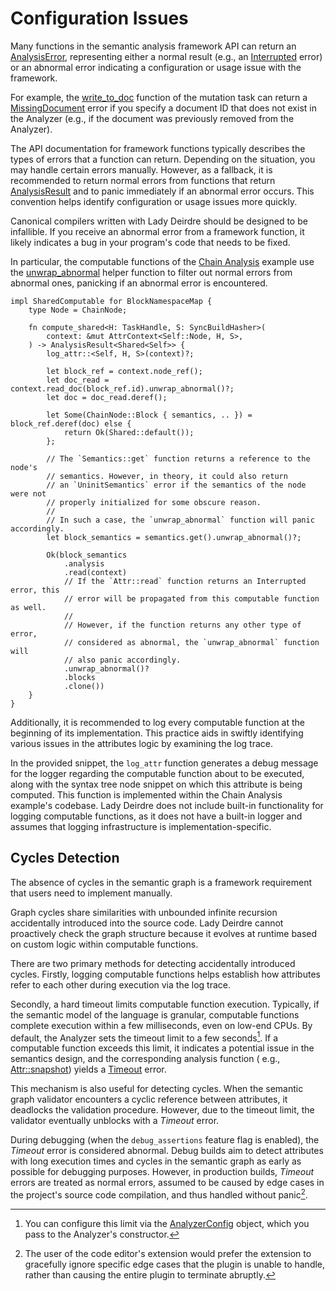 <!------------------------------------------------------------------------------
  This file is a part of the "Lady Deirdre" work,
  a compiler front-end foundation technology.

  This work is proprietary software with source-available code.

  To copy, use, distribute, and contribute to this work, you must agree to
  the terms of the General License Agreement:

  https://github.com/Eliah-Lakhin/lady-deirdre/blob/master/EULA.md.

  The agreement grants you a Commercial-Limited License that gives you
  the right to use my work in non-commercial and limited commercial products
  with a total gross revenue cap. To remove this commercial limit for one of
  your products, you must acquire an Unrestricted Commercial License.

  If you contribute to the source code, documentation, or related materials
  of this work, you must assign these changes to me. Contributions are
  governed by the "Derivative Work" section of the General License
  Agreement.

  Copying the work in parts is strictly forbidden, except as permitted under
  the terms of the General License Agreement.

  If you do not or cannot agree to the terms of this Agreement,
  do not use this work.

  This work is provided "as is" without any warranties, express or implied,
  except to the extent that such disclaimers are held to be legally invalid.

  Copyright (c) 2024 Ilya Lakhin (Илья Александрович Лахин).
  All rights reserved.
------------------------------------------------------------------------------->

# Configuration Issues

Many functions in the semantic analysis framework API can return
an [AnalysisError](https://docs.rs/lady-deirdre/2.0.0/lady_deirdre/analysis/enum.AnalysisError.html),
representing either a normal result (e.g.,
an [Interrupted](https://docs.rs/lady-deirdre/2.0.0/lady_deirdre/analysis/enum.AnalysisError.html#variant.Interrupted)
error) or an abnormal error indicating a configuration or usage issue with the
framework.

For example,
the [write_to_doc](https://docs.rs/lady-deirdre/2.0.0/lady_deirdre/analysis/trait.MutationAccess.html#method.write_to_doc)
function of the mutation task can return
a [MissingDocument](https://docs.rs/lady-deirdre/2.0.0/lady_deirdre/analysis/enum.AnalysisError.html#variant.MissingDocument)
error if you specify a document ID that does not exist in the Analyzer (e.g., if
the document was previously removed from the Analyzer).

The API documentation for framework functions typically describes the types of
errors that a function can return. Depending on the situation, you may handle
certain errors manually. However, as a fallback, it is recommended to return
normal errors from functions that
return [AnalysisResult](https://docs.rs/lady-deirdre/2.0.0/lady_deirdre/analysis/type.AnalysisResult.html)
and to panic immediately if an abnormal error occurs. This convention helps
identify configuration or usage issues more quickly.

Canonical compilers written with Lady Deirdre should be designed to be
infallible. If you receive an abnormal error from a framework function, it
likely indicates a bug in your program's code that needs to be fixed.

In particular, the computable functions of
the [Chain Analysis](https://github.com/Eliah-Lakhin/lady-deirdre/blob/master/work/crates/examples/src/chain_analysis/semantics.rs#L337)
example use
the [unwrap_abnormal](https://docs.rs/lady-deirdre/2.0.0/lady_deirdre/analysis/type.AnalysisResult.html#method.unwrap_abnormal)
helper function to filter out normal errors from abnormal ones, panicking if an
abnormal error is encountered.

```rust,noplayground
impl SharedComputable for BlockNamespaceMap {
    type Node = ChainNode;

    fn compute_shared<H: TaskHandle, S: SyncBuildHasher>(
        context: &mut AttrContext<Self::Node, H, S>,
    ) -> AnalysisResult<Shared<Self>> {
        log_attr::<Self, H, S>(context)?;

        let block_ref = context.node_ref();
        let doc_read = context.read_doc(block_ref.id).unwrap_abnormal()?;
        let doc = doc_read.deref();

        let Some(ChainNode::Block { semantics, .. }) = block_ref.deref(doc) else {
            return Ok(Shared::default());
        };

        // The `Semantics::get` function returns a reference to the node's
        // semantics. However, in theory, it could also return
        // an `UninitSemantics` error if the semantics of the node were not
        // properly initialized for some obscure reason.
        //
        // In such a case, the `unwrap_abnormal` function will panic accordingly.
        let block_semantics = semantics.get().unwrap_abnormal()?;

        Ok(block_semantics
            .analysis
            .read(context)
            // If the `Attr::read` function returns an Interrupted error, this
            // error will be propagated from this computable function as well.
            //
            // However, if the function returns any other type of error,
            // considered as abnormal, the `unwrap_abnormal` function will
            // also panic accordingly.
            .unwrap_abnormal()?
            .blocks
            .clone())
    }
}
```

Additionally, it is recommended to log every computable function at the
beginning of its implementation. This practice aids in swiftly identifying
various issues in the attributes logic by examining the log trace.

In the provided snippet, the `log_attr` function generates a debug message for
the logger regarding the computable function about to be executed, along with
the syntax tree node snippet on which this attribute is being computed. This
function is implemented within the Chain Analysis example's codebase. Lady
Deirdre does not include built-in functionality for logging computable
functions, as it does not have a built-in logger and assumes that logging
infrastructure is implementation-specific.

## Cycles Detection

The absence of cycles in the semantic graph is a framework requirement that
users need to implement manually.

Graph cycles share similarities with unbounded infinite recursion accidentally
introduced into the source code. Lady Deirdre cannot proactively check the graph
structure because it evolves at runtime based on custom logic within computable
functions.

There are two primary methods for detecting accidentally introduced cycles.
Firstly, logging computable functions helps establish how attributes refer to
each other during execution via the log trace.

Secondly, a hard timeout limits computable function execution. Typically, if the
semantic model of the language is granular, computable functions complete
execution within a few milliseconds, even on low-end CPUs. By default, the
Analyzer sets the timeout limit to a few seconds[^timeoutlimit]. If a computable
function exceeds this limit, it indicates a potential issue in the semantics
design, and the corresponding analysis function (
e.g., [Attr::snapshot](https://docs.rs/lady-deirdre/2.0.0/lady_deirdre/analysis/struct.Attr.html#method.snapshot))
yields
a [Timeout](https://docs.rs/lady-deirdre/2.0.0/lady_deirdre/analysis/enum.AnalysisError.html#variant.Timeout)
error.

This mechanism is also useful for detecting cycles. When the semantic graph
validator encounters a cyclic reference between attributes, it deadlocks the
validation procedure. However, due to the timeout limit, the validator
eventually unblocks with a *Timeout* error.

During debugging (when the `debug_assertions` feature flag is enabled), the
*Timeout* error is considered abnormal. Debug builds aim to detect attributes
with long execution times and cycles in the semantic graph as early as possible
for debugging purposes. However, in production builds, *Timeout* errors are
treated as normal errors, assumed to be caused by edge cases in the project's
source code compilation, and thus handled without panic[^timoutpanic].

[^timeoutlimit]: You can configure this limit via
the [AnalyzerConfig](https://docs.rs/lady-deirdre/2.0.0/lady_deirdre/analysis/struct.AnalyzerConfig.html)
object, which you pass to the Analyzer's constructor.

[^timoutpanic]: The user of the code editor's extension would prefer the
extension to gracefully ignore specific edge cases that the plugin is unable to
handle, rather than causing the entire plugin to terminate abruptly.
